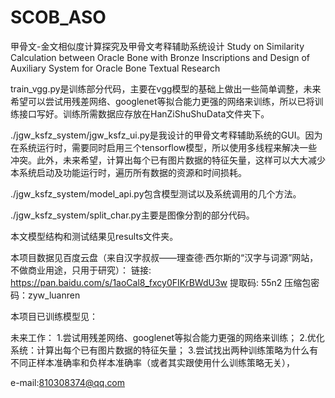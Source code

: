 # SCOB_ASO
甲骨文-金文相似度计算探究及甲骨文考释辅助系统设计
Study on Similarity Calculation between Oracle Bone with Bronze Inscriptions and Design of Auxiliary System for Oracle Bone Textual Research

train_vgg.py是训练部分代码，主要在vgg模型的基础上做出一些简单调整，未来希望可以尝试用残差网络、googlenet等拟合能力更强的网络来训练，所以已将训练接口写好。训练所需数据应存放在HanZiShuShuData文件夹下。

./jgw_ksfz_system/jgw_ksfz_ui.py是我设计的甲骨文考释辅助系统的GUI。因为在系统运行时，需要同时启用三个tensorflow模型，所以使用多线程来解决一些冲突。此外，未来希望，计算出每个已有图片数据的特征矢量，这样可以大大减少本系统启动及功能运行时，遍历所有数据的资源和时间损耗。

./jgw_ksfz_system/model_api.py包含模型测试以及系统调用的几个方法。

./jgw_ksfz_system/split_char.py主要是图像分割的部分代码。




本文模型结构和测试结果见results文件夹。

本项目数据见百度云盘（来自汉字叔叔——理查德·西尔斯的“汉字与词源”网站，不做商业用途，只用于研究）：
链接: https://pan.baidu.com/s/1aoCal8_fxcy0FIKrBWdU3w 提取码: 55n2
压缩包密码：zyw_luanren

本项目已训练模型见：



未来工作：
1.尝试用残差网络、googlenet等拟合能力更强的网络来训练；
2.优化系统：计算出每个已有图片数据的特征矢量；
3.尝试找出两种训练策略为什么有不同正样本准确率和负样本准确率（或者其实跟使用什么训练策略无关），

e-mail:810308374@qq.com
